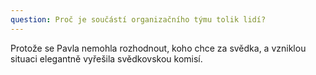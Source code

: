 ```yaml
---
question: Proč je součástí organizačního týmu tolik lidí?
---
```

Protože se Pavla nemohla rozhodnout, koho chce za svědka, a vzniklou situaci elegantně vyřešila svědkovskou komisí.